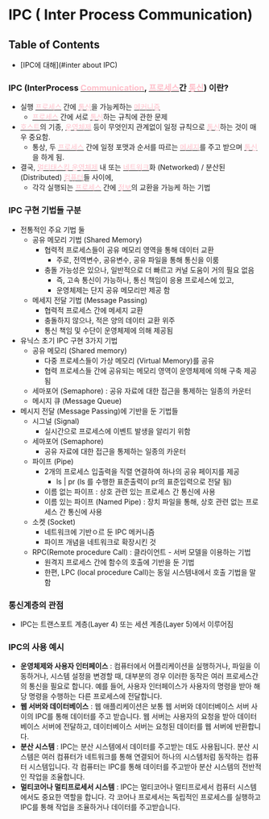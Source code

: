 # IPC ( Inter Process Communication)

## Table of Contents
* [IPC에 대해](#inter about IPC)


### IPC (InterProcess <U><font color="pink">Communication</font></U>, <U><font color="pink">프로세스</font></U>간 <U><font color="pink">통신</font></U>) 이란?

* 실행 <U><font color="pink">프로세스</font></U> 간에 <U><font color="pink">통신</font></U>을 가능케하는 <U><font color="pink">메커니즘</font></U>
  * <U><font color="pink">프로세스</font></U> 간에 서로 <U><font color="pink">통신</font></U>하는 규칙에 관한 문제
* <U><font color="pink">호스트</font></U>의 기종, <U><font color="pink">운영체제</font></U> 등이 무엇인지 관계없이 일정 규칙으로 <U><font color="pink">통신</font></U>하는 것이 매우 중요함.
  * 통상, 두 <U><font color="pink">프로세스</font></U> 간에 일정 포맷과 순서를 따르는 <U><font color="pink">메세지</font></U>를 주고 받으며 <U><font color="pink">통신</font></U>을 하게 됨.
* 결국, <U><font color="pink">멀티태스킹 운영체제</font></U> 내 또는 <U><font color="pink">네트워크</font></U>화 (Networked) / 분산된 (Distributed) <U><font color="pink">컴퓨터</font></U>들 사이에,
  * 각각 실행되는 <U><font color="pink">프로세스</font></U> 간에 <U><font color="pink">정보</font></U>의 교환을 가능케 하는 기법

### IPC 구현 기법들 구분

* 전통적인 주요 기법 둘
  * 공유 메모리 기법 (Shared Memory)
    * 협력적 프로세스들이 공유 메모리 영역을 통해 데이터 교환
      * 주로, 전역변수, 공유변수, 공유 파일을 통해 통신을 이룸
    * 충돌 가능성은 있으나, 일반적으로 더 빠르고 커널 도움이 거의 필요 없음
      * 즉, 고속 통신이 가능하나, 통신 책임이 응용 프로세스에 있고,
      * 운영체제는 단지 공유 메모리만 제공 함
  * 메세지 전달 기법 (Message Passing)
    * 협력적 프로세스 간에 메세지 교환
    * 충돌하지 않으나, 적은 양의 데이터 교환 위주
    * 통신 책임 및 수단이 운영체제에 의해 제공됨
* 유닉스 초기 IPC 구현 3가지 기법
  * 공유 메모리 (Shared memory)
    * 다중 프로세스들이 가상 메모리 (Virtual Memory)를 공유
    * 협력 프로세스들 간에 공유되는 메모리 영역이 운영체제에 의해 구축 제공됨
  * 세마포어 (Semaphore) : 공유 자료에 대한 접근을 통제하는 일종의 카운터
  * 메시지 큐 (Message Queue)
* 메시지 전달 (Message Passing)에 기반을 둔 기법들
  * 시그널 (Signal)
    * 실시간으로 프로세스에 이벤트 발생을 알리기 위함
  * 세마포어 (Semaphore)
    * 공유 자료에 대한 접근을 통제하는 일종의 카운터
  * 파이프 (Pipe)
    * 2개의 프로세스 입출력을 직렬 연결하여 하나의 공유 페이지를 제공
      * ls | pr (ls 를 수행한 표준출력이 pr의 표준입력으로 전달 됨)
    * 이름 없는 파이프 : 상호 관련 있는 프로세스 간 통신에 사용
    * 이름 있는 파이프 (Named Pipe) : 장치 파일을 통해, 상호 관련 없는 프로세스 간 통신에 사용
  * 소켓 (Socket)
    * 네트워크에 기반ㅇ르 둔 IPC 메커니즘
    * 파이프 개념을 네트워크로 확장시킨 것
  * RPC(Remote procedure Call) : 클라이언트 - 서버 모델을 이용하는 기법
    * 원격지 프로세스 간에 함수의 호출에 기반을 둔 기법
    * 한편, LPC (local procedure Call)는 동일 시스템내에서 호출 기법을 말함
### 통신계층의 관점
* IPC는 트랜스포트 계층(Layer 4) 또는 세션 계층(Layer 5)에서 이루어짐

### IPC의 사용 예시

* **운영체제와 사용자 인터페이스** : 컴퓨터에서 어플리케이션을 실행하거나, 파일을 이동하거나, 시스템 설정을 변경할 때, 대부분의 경우 이러한 동작은 여러 프로세스간의 통신을 필요로 합니다. 예를 들어, 사용자 인터페이스가 사용자의 명령을 받아 해당 명령을 수행하는 다른 프로세스에 전달합니다.
* **웹 서버와 데이터베이스** : 웹 애플리케이션은 보통 웹 서버와 데이터베이스 서버 사이의 IPC를 통해 데이터를 주고 받습니다. 웹 서버는 사용자의 요청을 받아 데이터베이스 서버에 전달하고, 데이터베이스 서버는 요청된 데이터를 웹 서버에 반환합니다.
* **분산 시스템** : IPC는 분산 시스템에서 데이터를 주고받는 데도 사용됩니다. 분산 시스템은 여러 컴퓨터가 네트워크를 통해 연결되어 하나의 시스템처럼 동작하는 컴퓨터 시스템입니다. 각 컴퓨터는 IPC를 통해 데이터를 주고받아 분산 시스템의 전반적인 작업을 조율합니다.
* **멀티코어나 멀티프로세서 시스템** : IPC는 멀티코어나 멀티프로세서 컴퓨터 시스템에서도 중요한 역할을 합니다. 각 코어나 프로세서는 독립적인 프로세스를 실행하고 IPC를 통해 작업을 조율하거나 데이터를 주고받습니다.

